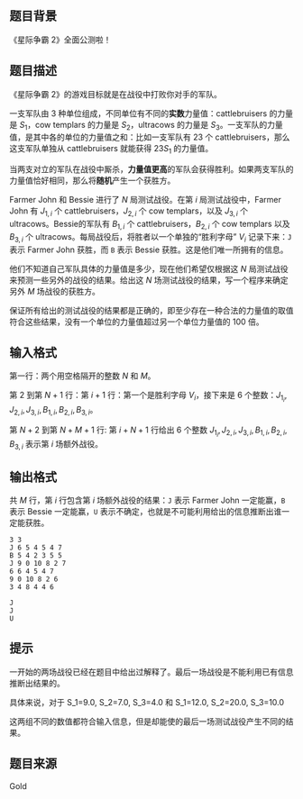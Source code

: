 ## 题目背景

《星际争霸 2》全面公测啦！

## 题目描述

《星际争霸 2》的游戏目标就是在战役中打败你对手的军队。

一支军队由 $3$ 种单位组成，不同单位有不同的**实数**力量值：cattlebruisers 的力量是 $S_1$，cow templars 的力量是 $S_2$，ultracows 的力量是 $S_3$。一支军队的力量值，是其中各的单位的力量值之和：比如一支军队有 $23$ 个 cattlebruisers，那么这支军队单独从 cattlebruisers 就能获得 $23S_1$ 的力量值。

当两支对立的军队在战役中厮杀，**力量值更高**的军队会获得胜利。如果两支军队的力量值恰好相同，那么将**随机**产生一个获胜方。

Farmer John 和 Bessie 进行了 $N$ 局测试战役。在第 $i$ 局测试战役中，Farmer John 有 $J_{1,i}$ 个 cattlebruisers，$J_{2,i}$ 个 cow templars，以及 $J_{3,i}$ 个 ultracows。Bessie的军队有 $B_{1,i}$ 个 cattlebruisers，$B_{2,i}$ 个 cow templars 以及 $B_{3,i}$ 个 ultracows。每局战役后，将胜者以一个单独的“胜利字母” $V_i$ 记录下来：`J` 表示 Farmer John 获胜，而 `B` 表示 Bessie 获胜。这是他们唯一所拥有的信息。

他们不知道自己军队具体的力量值是多少，现在他们希望仅根据这 $N$ 局测试战役来预测一些另外的战役的结果。给出这 $N$ 场测试战役的结果，写一个程序来确定另外 $M$ 场战役的获胜方。

保证所有给出的测试战役的结果都是正确的，即至少存在一种合法的力量值的取值符合这些结果，没有一个单位的力量值超过另一个单位力量值的 $100$ 倍。

## 输入格式

第一行：两个用空格隔开的整数 $N$ 和 $M$。

第 $2$ 到第 $N+1$ 行：第 $i+1$ 行：第一个是胜利字母 $V_i$，接下来是 $6$ 个整数：$J_{1_i},J_{2,i},J_{3,i},B_{1,i}, B_{2,i},B_{3,i}$。

第 $N+2$ 到第 $N+M+1$ 行: 第 $i+N+1$ 行给出 $6$ 个整数 $J_{1_i},J_{2,i},J_{3,i},B_{1,i}, B_{2,i},B_{3,i}$ 表示第 $i$ 场额外战役。

## 输出格式

共 $M$ 行，第 $i$ 行包含第 $i$ 场额外战役的结果：`J` 表示 Farmer John 一定能赢，`B` 表示 Bessie 一定能赢，`U` 表示不确定，也就是不可能利用给出的信息推断出谁一定能获胜。

```input1
3 3
J 6 5 4 5 4 7
B 5 4 2 3 5 5
J 9 0 10 8 2 7
6 6 4 5 4 7
9 0 10 8 2 6
3 4 8 4 4 6

```

```output1
J
J
U
```

## 提示

一开始的两场战役已经在题目中给出过解释了。最后一场战役是不能利用已有信息推断出结果的。

具体来说，对于 S_1=9.0, S_2=7.0, S_3=4.0 和 S_1=12.0, S_2=20.0, S_3=10.0 

这两组不同的数值都符合输入信息，但是却能使的最后一场测试战役产生不同的结果。

## 题目来源
Gold